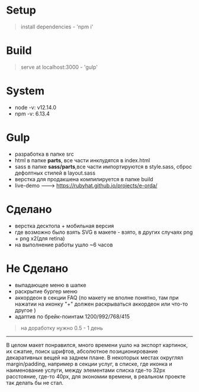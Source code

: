 # Setup
> install dependencies - 'npm i'
# Build
> serve at localhost:3000 - 'gulp'
# System
* node -v: v12.14.0
* npm -v: 6.13.4
# Gulp
* разработка в папке src
* html в папке <strong>parts</strong>, все части инклудятся в index.html
* sass в папке <strong>sass/parts</strong>,все части импортируются в style.sass, сброс дефолтных стилей в layout.sass
* верстка для продакшена компилируется в папке build
* live-demo ---> https://rubyhat.github.io/projects/e-orda/
# Сделано
* верстка десктопа + мобильная версия
* где возможно было взять SVG в макете - взято, в других случаях png + png x2(для retina)
* на выполнение работы ушло ~6 часов
# Не Сделано
* выпадающее меню в шапке
* раскрытие бургер меню
* аккордеон в секции FAQ (по макету не вполне понятно, там при нажатии на иконку "+" должен раскрываться аккордеон или что-то другое )
* адаптив по брейк-поинтам 1200/992/768/415
> на доработку нужно 0.5 - 1 день
<hr>
В целом макет понравился, много времени ушло на экспорт картинок, их сжатие, поиск шрифтов, абсолютное позиционирование декаративных вещей на заднем плане. В некоторых местах округлял margin/padding, например в секции услуг, в списке, где иконка и наименование услуги, между элементами списка где-то 32рх расстояние, где-то 40рх, для экономии времени, в реальном проекте так делать бы не стал.
